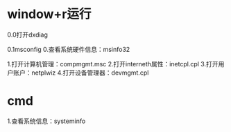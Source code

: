 # window+r运行
<p>0.0打开dxdiag</p>
0.1msconfig  
0.查看系统硬件信息：msinfo32  
 
 
 1.打开计算机管理：compmgmt.msc
 2.打开interneth属性：inetcpl.cpl
 3.打开用户账户：netplwiz
 4.打开设备管理器：devmgmt.cpl
 
# cmd
 1.查看系统信息：systeminfo
